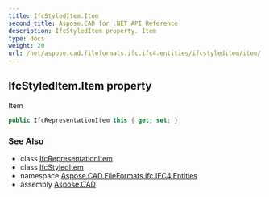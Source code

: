 ```yaml
---
title: IfcStyledItem.Item
second_title: Aspose.CAD for .NET API Reference
description: IfcStyledItem property. Item
type: docs
weight: 20
url: /net/aspose.cad.fileformats.ifc.ifc4.entities/ifcstyleditem/item/
---
```

## IfcStyledItem.Item property

Item

```csharp
public IfcRepresentationItem this { get; set; }
```

### See Also

* class [IfcRepresentationItem](../../ifcrepresentationitem/)
* class [IfcStyledItem](../)
* namespace [Aspose.CAD.FileFormats.Ifc.IFC4.Entities](../../ifcstyleditem/)
* assembly [Aspose.CAD](../../../)


